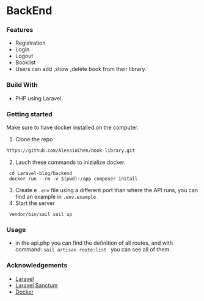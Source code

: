 # BackEnd 

### Features

- Registration
- Login
- Logout
- Booklist
- Users can add ,show ,delete book from their library. 


### Build With
- PHP using Laravel.

### Getting started
Make sure to have docker installed on the computer.
1. Clone the repo
``` bash
https://github.com/AlessioChen/book-library.git
```
2. Lauch these commands to inizialize docker.
```
 cd Laravel-blog/backend
 docker run --rm -v $(pwd):/app composer install
```
3. Create e `.env` file using a different port than where the API runs, you can find an example in `.env.example`
4. Start the server 
```
 vendor/bin/sail sail up 
```

### Usage 
- in the api.php you can find the definition of all routes, and with command: ``` sail artisan route:list  ``` you can see all of them. 


### Acknowledgements

- [Laravel](https://laravel.com/)
- [Laravel Sanctum](https://laravel.com/docs/9.x/sanctum)
- [Docker](https://www.docker.com/)

